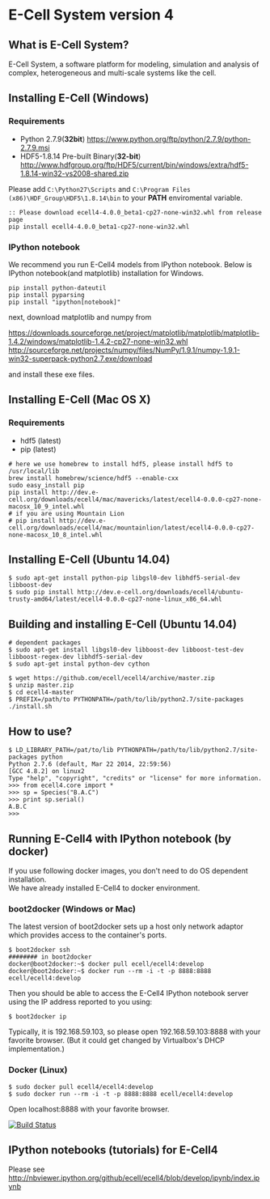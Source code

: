 # E-Cell System version 4 

## What is E-Cell System?

E-Cell System, a software platform for modeling, simulation and analysis of complex, heterogeneous and multi-scale systems like the cell.

## Installing E-Cell (Windows)

### Requirements

- Python 2.7.9(**32bit**) https://www.python.org/ftp/python/2.7.9/python-2.7.9.msi
- HDF5-1.8.14 Pre-built Binary(**32-bit**) http://www.hdfgroup.org/ftp/HDF5/current/bin/windows/extra/hdf5-1.8.14-win32-vs2008-shared.zip

Please add `C:\Python27\Scripts` and `C:\Program Files (x86)\HDF_Group\HDF5\1.8.14\bin` to your **PATH** enviromental variable.

```
:: Please download ecell4-4.0.0_beta1-cp27-none-win32.whl from release page
pip install ecell4-4.0.0_beta1-cp27-none-win32.whl
```

### IPython notebook
We recommend you run E-Cell4 models from IPython notebook.
Below is IPython notebook(and matplotlib) installation for Windows.

```
pip install python-dateutil
pip install pyparsing
pip install "ipython[notebook]"
```

next, download matplotlib and numpy from

https://downloads.sourceforge.net/project/matplotlib/matplotlib/matplotlib-1.4.2/windows/matplotlib-1.4.2-cp27-none-win32.whl  
http://sourceforge.net/projects/numpy/files/NumPy/1.9.1/numpy-1.9.1-win32-superpack-python2.7.exe/download

and install these exe files.

## Installing E-Cell (Mac OS X)

### Requirements

- hdf5 (latest)
- pip (latest)

```shell
# here we use homebrew to install hdf5, please install hdf5 to /usr/local/lib
brew install homebrew/science/hdf5 --enable-cxx
sudo easy_install pip
pip install http://dev.e-cell.org/downloads/ecell4/mac/mavericks/latest/ecell4-0.0.0-cp27-none-macosx_10_9_intel.whl
# if you are using Mountain Lion
# pip install http://dev.e-cell.org/downloads/ecell4/mac/mountainlion/latest/ecell4-0.0.0-cp27-none-macosx_10_8_intel.whl
```

## Installing E-Cell (Ubuntu 14.04)

```shell
$ sudo apt-get install python-pip libgsl0-dev libhdf5-serial-dev libboost-dev
$ sudo pip install http://dev.e-cell.org/downloads/ecell4/ubuntu-trusty-amd64/latest/ecell4-0.0.0-cp27-none-linux_x86_64.whl
```

## Building and installing E-Cell (Ubuntu 14.04)

```shell
# dependent packages
$ sudo apt-get install libgsl0-dev libboost-dev libboost-test-dev libboost-regex-dev libhdf5-serial-dev
$ sudo apt-get instal python-dev cython

$ wget https://github.com/ecell/ecell4/archive/master.zip   
$ unzip master.zip
$ cd ecell4-master
$ PREFIX=/path/to PYTHONPATH=/path/to/lib/python2.7/site-packages ./install.sh
```

## How to use?

```
$ LD_LIBRARY_PATH=/pat/to/lib PYTHONPATH=/path/to/lib/python2.7/site-packages python
Python 2.7.6 (default, Mar 22 2014, 22:59:56) 
[GCC 4.8.2] on linux2
Type "help", "copyright", "credits" or "license" for more information.
>>> from ecell4.core import *
>>> sp = Species("B.A.C")
>>> print sp.serial()
A.B.C
>>> 
```

## Running E-Cell4 with IPython notebook (by docker)

If you use following docker images, you don't need to do OS dependent installation.  
We have already installed E-Cell4 to docker environment.

### boot2docker (Windows or Mac)

The latest version of boot2docker sets up a host only network adaptor which provides access to the container's ports.

```shell
$ boot2docker ssh
######## in boot2docker
docker@boot2docker:~$ docker pull ecell/ecell4:develop
docker@boot2docker:~$ docker run --rm -i -t -p 8888:8888 ecell/ecell4:develop
```

Then you should be able to access the E-Cell4 IPython notebook server using the IP address reported to you using:

```shell
$ boot2docker ip
```

Typically, it is 192.168.59.103, so please open 192.168.59.103:8888 with your favorite browser.
(But it could get changed by Virtualbox's DHCP implementation.)

### Docker (Linux)

```shell
$ sudo docker pull ecell4/ecell4:develop
$ sudo docker run --rm -i -t -p 8888:8888 ecell/ecell4:develop
```

Open localhost:8888 with your favorite browser.


[![Build Status](https://travis-ci.org/ecell/ecell4.svg?branch=master)](https://travis-ci.org/ecell/ecell4)


## IPython notebooks (tutorials) for E-Cell4

Please see http://nbviewer.ipython.org/github/ecell/ecell4/blob/develop/ipynb/index.ipynb
